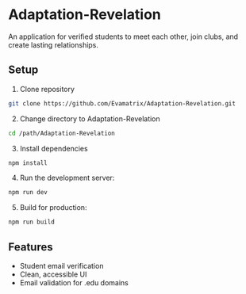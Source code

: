 # Adaptation-Revelation

An application for verified students to meet each other, join clubs, and create lasting relationships.

## Setup
1. Clone repository
```bash
git clone https://github.com/Evamatrix/Adaptation-Revelation.git
```

2. Change directory to Adaptation-Revelation
```bash
cd /path/Adaptation-Revelation
```

3. Install dependencies
```bash
npm install
```

4. Run the development server:
```bash
npm run dev
```

5. Build for production:
```bash
npm run build
```

## Features

- Student email verification
- Clean, accessible UI
- Email validation for .edu domains
